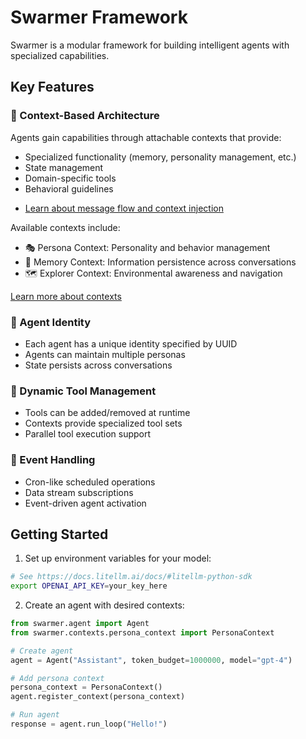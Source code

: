 # Swarmer Framework

Swarmer is a modular framework for building intelligent agents with specialized capabilities.

## Key Features

### 🧩 Context-Based Architecture
Agents gain capabilities through attachable contexts that provide:
- Specialized functionality (memory, personality management, etc.)
- State management
- Domain-specific tools
- Behavioral guidelines

+ [Learn about message flow and context injection](./docs/message_flow.md)

Available contexts include:
- 🎭 Persona Context: Personality and behavior management
- 🧠 Memory Context: Information persistence across conversations
- 🗺️ Explorer Context: Environmental awareness and navigation

[Learn more about contexts](./contexts/README.md)

### 🤖 Agent Identity
- Each agent has a unique identity specified by UUID
- Agents can maintain multiple personas
- State persists across conversations

### 🔄 Dynamic Tool Management
- Tools can be added/removed at runtime
- Contexts provide specialized tool sets
- Parallel tool execution support

### 📡 Event Handling
- Cron-like scheduled operations
- Data stream subscriptions
- Event-driven agent activation

## Getting Started

1. Set up environment variables for your model:
```bash
# See https://docs.litellm.ai/docs/#litellm-python-sdk
export OPENAI_API_KEY=your_key_here
```

2. Create an agent with desired contexts:
```python
from swarmer.agent import Agent
from swarmer.contexts.persona_context import PersonaContext

# Create agent
agent = Agent("Assistant", token_budget=1000000, model="gpt-4")

# Add persona context
persona_context = PersonaContext()
agent.register_context(persona_context)

# Run agent
response = agent.run_loop("Hello!")
```
